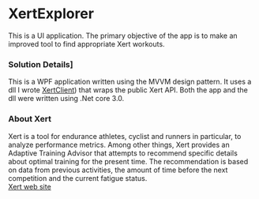 # XertExplorer
This is a UI application. The primary objective of the app is to make an improved tool to find appropriate Xert workouts. 

### Solution Details]
This is a WPF application written using the MVVM design pattern. It uses a dll I wrote [XertClient](https://github.com/ccuddohy/XertClient)) that wraps the public
Xert API. Both the app and the dll were written using .Net core 3.0. 

### About Xert
Xert is a tool for endurance athletes, cyclist and runners in particular, to analyze performance metrics. Among other things, Xert provides an Adaptive 
Training Advisor that attempts to recommend specific details about optimal training for the present time. The recommendation is based on data from previous
activities, the amount of time before the next competition and the current fatigue status.   
[Xert web site](https://www.xertonline.com/)


